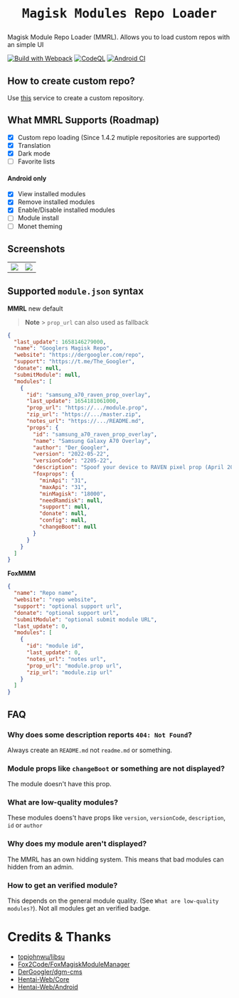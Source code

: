<h1 align="center"><pre>Magisk Modules Repo Loader</pre></h1>

Magisk Module Repo Loader (MMRL). Allows you to load custom repos with an simple UI

[![Build with Webpack](https://github.com/DerGoogler/MMRL/actions/workflows/webpack.yml/badge.svg?branch=master)](https://github.com/DerGoogler/MMRL/actions/workflows/webpack.yml)
[![CodeQL](https://github.com/DerGoogler/MMRL/actions/workflows/codeql-analysis.yml/badge.svg)](https://github.com/DerGoogler/MMRL/actions/workflows/codeql-analysis.yml)
[![Android CI](https://github.com/DerGoogler/MMRL/actions/workflows/android.yml/badge.svg)](https://github.com/DerGoogler/MMRL/actions/workflows/android.yml)

## How to create custom repo?

Use [this](https://dergoogler.com/repo-generator/) service to create a custom repository.

## What MMRL Supports (Roadmap)

- [x] Custom repo loading (Since 1.4.2 mutiple repositories are supported)
- [x] Translation
- [x] Dark mode
- [ ] Favorite lists

#### Android only

- [x] View installed modules
- [x] Remove installed modules
- [x] Enable/Disable installed modules
- [ ] Module install
- [ ] Monet theming

## Screenshots

<table>
<tr>
	<td><img src="https://user-images.githubusercontent.com/54764558/170883584-008e135e-09d3-4c5f-9780-9d963b70205f.png"/>
	<td><img src="https://user-images.githubusercontent.com/54764558/170883624-b564a344-7f6a-4a94-8494-3ca6b7e6a311.png"/>
<tr>
</table>

## Supported `module.json` syntax

**MMRL** new default

> **Note** > `prop_url` can also used as fallback

```json
{
  "last_update": 1658146279000,
  "name": "Googlers Magisk Repo",
  "website": "https://dergoogler.com/repo",
  "support": "https://t.me/The_Googler",
  "donate": null,
  "submitModule": null,
  "modules": [
    {
      "id": "samsung_a70_raven_prop_overlay",
      "last_update": 1654181061000,
      "prop_url": "https://.../module.prop",
      "zip_url": "https://.../master.zip",
      "notes_url": "https://.../README.md",
      "props": {
        "id": "samsung_a70_raven_prop_overlay",
        "name": "Samsung Galaxy A70 Overlay",
        "author": "Der_Googler",
        "version": "2022-05-22",
        "versionCode": "2205-22",
        "description": "Spoof your device to RAVEN pixel prop (April 2022) with an generared overlay for Samsung Galaxy A70 (GSI's only). Prop original made by Tesla",
        "foxprops": {
          "minApi": "31",
          "maxApi": "31",
          "minMagisk": "18000",
          "needRamdisk": null,
          "support": null,
          "donate": null,
          "config": null,
          "changeBoot": null
        }
      }
    }
  ]
}
```

**FoxMMM**

```json
{
  "name": "Repo name",
  "website": "repo website",
  "support": "optional support url",
  "donate": "optional support url",
  "submitModule": "optional submit module URL",
  "last_update": 0,
  "modules": [
    {
      "id": "module id",
      "last_update": 0,
      "notes_url": "notes url",
      "prop_url": "module.prop url",
      "zip_url": "module.zip url"
    }
  ]
}
```

## FAQ

### Why does some description reports `404: Not Found`?

Always create an `README.md` not `readme.md` or something.

### Module props like `changeBoot` or something are not displayed?

The module doesn't have this prop.

### What are low-quality modules?

These modules doens't have props like `version`, `versionCode`, `description`, `id` or `author`

### Why does my module aren't displayed?

The MMRL has an own hidding system. This means that bad modules can hidden from an admin.

### How to get an verified module?

This depends on the general module quality. (See `What are low-quality modules?`). Not all modules get an verified badge.

# Credits & Thanks

- [topjohnwu/libsu](https://github.com/topjohnwu/libsu)
- [Fox2Code/FoxMagiskModuleManager](https://github.com/Fox2Code/FoxMagiskModuleManager)
- [DerGoogler/dgm-cms](https://github.com/DerGoogler/dgm-cms)
- [Hentai-Web/Core](https://github.com/Hentai-Web/Core)
- [Hentai-Web/Android](https://github.com/Hentai-Web/Android)
